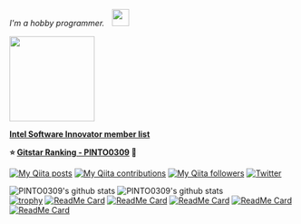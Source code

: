 <p><em>I'm a hobby programmer.　<img src="https://media.giphy.com/media/WUlplcMpOCEmTGBtBW/giphy.gif" width="30" /></em></p>  

<img src="https://user-images.githubusercontent.com/33194443/92995358-dbf07300-f53d-11ea-987f-2a87cfda496f.png" width="150">

**[Intel Software Innovator member list](https://devmesh.intel.com/users?roles%5B%5D=Innovator)**  

**:star: [Gitstar Ranking - PINTO0309](https://gitstar-ranking.com/PINTO0309) :hamster:**  

[![My Qiita posts](https://qiita-badge.apiapi.app/s/PINTO/posts.svg)](http://qiita.com/PINTO)
[![My Qiita contributions](https://qiita-badge.apiapi.app/s/PINTO/contributions.svg)](http://qiita.com/PINTO)
[![My Qiita followers](https://qiita-badge.apiapi.app/s/PINTO/followers.svg)](http://qiita.com/PINTO)
[![Twitter](https://img.shields.io/twitter/follow/pinto03091?label=Followers%20%40pinto03091&style=social)](https://twitter.com/PINTO03091)  

![PINTO0309's github stats](https://github-readme-stats.vercel.app/api?username=PINTO0309&show_icons=true&theme=radical)
![PINTO0309's github stats](https://github-readme-stats.vercel.app/api/top-langs/?username=PINTO0309&show_icons=true&theme=radical&layout=compact)  
[![trophy](https://github-profile-trophy.vercel.app/?username=PINTO0309)](https://github.com/PINTO0309/github-profile-trophy)
[![ReadMe Card](https://github-readme-stats.vercel.app/api/pin/?username=PINTO0309&repo=zumo32u4)](https://github.com/PINTO0309/zumo32u4)
[![ReadMe Card](https://github-readme-stats.vercel.app/api/pin/?username=PINTO0309&repo=TPU-MobilenetSSD)](https://github.com/PINTO0309/TPU-MobilenetSSD)
[![ReadMe Card](https://github-readme-stats.vercel.app/api/pin/?username=PINTO0309&repo=MobileNetV2-PoseEstimation)](https://github.com/PINTO0309/MobileNetV2-PoseEstimation)
[![ReadMe Card](https://github-readme-stats.vercel.app/api/pin/?username=PINTO0309&repo=TensorflowLite-UNet)](https://github.com/PINTO0309/TensorflowLite-UNet)
[![ReadMe Card](https://github-readme-stats.vercel.app/api/pin/?username=PINTO0309&repo=TPU-Posenet)](https://github.com/PINTO0309/TPU-Posenet)
